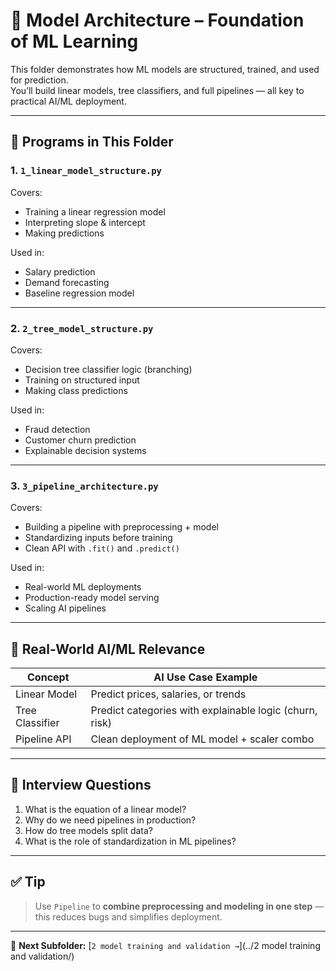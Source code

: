 # 🧠 Model Architecture – Foundation of ML Learning

This folder demonstrates how ML models are structured, trained, and used for prediction.  
You’ll build linear models, tree classifiers, and full pipelines — all key to practical AI/ML deployment.

---

## 📌 Programs in This Folder

### 1. `1_linear_model_structure.py`

Covers:
- Training a linear regression model
- Interpreting slope & intercept
- Making predictions

Used in:
- Salary prediction
- Demand forecasting
- Baseline regression model

---

### 2. `2_tree_model_structure.py`

Covers:
- Decision tree classifier logic (branching)
- Training on structured input
- Making class predictions

Used in:
- Fraud detection
- Customer churn prediction
- Explainable decision systems

---

### 3. `3_pipeline_architecture.py`

Covers:
- Building a pipeline with preprocessing + model
- Standardizing inputs before training
- Clean API with `.fit()` and `.predict()`

Used in:
- Real-world ML deployments
- Production-ready model serving
- Scaling AI pipelines

---

## 🤖 Real-World AI/ML Relevance

| Concept           | AI Use Case Example                                |
|------------------|-----------------------------------------------------|
| Linear Model      | Predict prices, salaries, or trends                |
| Tree Classifier   | Predict categories with explainable logic (churn, risk) |
| Pipeline API      | Clean deployment of ML model + scaler combo        |

---

## 💬 Interview Questions

1. What is the equation of a linear model?
2. Why do we need pipelines in production?
3. How do tree models split data?
4. What is the role of standardization in ML pipelines?

---

## ✅ Tip

> Use `Pipeline` to **combine preprocessing and modeling in one step** — this reduces bugs and simplifies deployment.

---

📁 **Next Subfolder:** [`2 model training and validation →`](../2 model training and validation/)